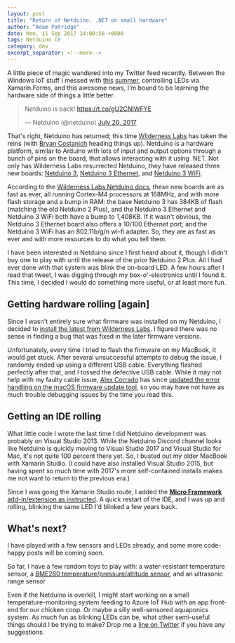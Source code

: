 ```yaml
---
layout: post
title: "Return of Netduino, .NET on small hardware"
author: "Adam Patridge"
date: Mon, 11 Sep 2017 14:00:56 +0000
tags: Netduino C#
category: dev
excerpt_separator: <!--more-->
---
```


A little piece of magic wandered into my Twitter feed recently. Between the Windows IoT stuff I messed with [this](https://twitter.com/PatridgeDev/status/843113990519771140) [summer](https://twitter.com/PatridgeDev/status/844553311059693569), controlling LEDs via Xamarin.Forms, and this awesome news, I'm bound to be learning the hardware side of things a little better.

<blockquote class="twitter-tweet"><p lang="nl" dir="ltr">Netduino is back! <a href="https://t.co/gU2CNIWFYE">https://t.co/gU2CNIWFYE</a></p>&mdash; Netduino (@netduino) <a href="https://twitter.com/netduino/status/888092844337971200">July 20, 2017</a></blockquote> <script async src="//platform.twitter.com/widgets.js" charset="utf-8"></script>

<!--more-->

That's right, Netduino has returned; this time [Wilderness Labs](https://www.wildernesslabs.co/) has taken the reins (with [Bryan Costanich](https://twitter.com/bryancostanich) heading things up). Netduino is a hardware platform, similar to Arduino with lots of input and output options through a bunch of pins on the board, that allows interacting with it using .NET. Not only has Wilderness Labs resurrected Netduino, they have released three new boards: [Netduino 3](http://amzn.to/2wdBl0L), [Netduino 3 Ethernet](http://amzn.to/2xlJm3E), and [Netduino 3 WiFi](http://amzn.to/2vfFmVb).

According to the [Wilderness Labs Netduino docs](http://developer.wildernesslabs.co/Netduino/About/), these new boards are as fast as ever, all running Cortex-M4 processors at 168MHz, and with more flash storage and a bump in RAM: the base Netduino 3 has 384KB of flash (matching the old Netduino 2 Plus), and the Netduino 3 Ethernet and Netduino 3 WiFi both have a bump to 1,408KB. If it wasn't obvious, the Netduino 3 Ethernet board also offers a 10/100 Ethernet port, and the Netduino 3 WiFi has an 802.11b/g/n wi-fi adapter. So, they are as fast as ever and with more resources to do what you tell them.

I have been interested in Netduino since I first heard about it, though I didn't buy one to play with until the release of the prior Netduino 2 Plus. All I had ever done with that system was blink the on-board LED. A few hours after I read that tweet, I was digging through my box-o'-electronics until I found it. This time, I decided I would do something more useful, or at least more fun.

## Getting hardware rolling [again]

Since I wasn't entirely sure what firmware was installed on my Netduino, I decided to [install the latest from Wilderness Labs](http://developer.wildernesslabs.co/Netduino/About/Updating_Firmware/). I figured there was no sense in finding a bug that was fixed in the later firmware versions.

Unfortunately, every time I tried to flash the firmware on my MacBook, it would get stuck. After several unsuccessful attempts to debug the issue, I randomly ended up using a different USB cable. Everything flashed perfectly after that, and I tossed the defective USB cable. While it may not help with my faulty cable issue, [Alex Corrado](https://twitter.com/chknofthescene) has since [updated the error handling on the macOS firmware update tool](https://github.com/WildernessLabs/Netduino-Updater/pull/3), so you may have not have as much trouble debugging issues by the time you read this.

## Getting an IDE rolling

What little code I wrote the last time I did Netduino development was probably on Visual Studio 2013. While the Netduino Discord channel looks like Netduino is quickly moving to Visual Studio 2017 and Visual Studio for Mac, it's not quite 100 percent there yet. So, I busted out my older MacBook with Xamarin Studio. (I could have also installed Visual Studio 2015, but having spent so much time with 2017's more self-contained installs makes me not want to return to the previous era.)

Since I was going the Xamarin Studio route, I added the [**Micro Framework** add-in/extension as instructed](http://developer.wildernesslabs.co/Netduino/Getting_Started/). A quick restart of the IDE, and I was up and rolling, blinking the same LED I'd blinked a few years back.

## What's next? 

I have played with a few sensors and LEDs already, and some more code-happy posts will be coming soon.

So far, I have a few random toys to play with: a water-resistant temperature sensor, a [BME280 temperature/pressure/altitude sensor](http://amzn.to/2viNF2v), and an ultrasonic range sensor

Even if the Netduino is overkill, I might start working on a small temperature-monitoring system feeding to Azure IoT Hub with an app front-end for our chicken coop. Or maybe a silly well-sensored aquaponics system. As much fun as blinking LEDs can be, what other semi-useful things should I be trying to make? Drop me a [line on Twitter](https://twitter.com/patridgedev) if you have any suggestions.
